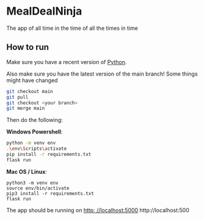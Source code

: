 # MealDealNinja

The app of all time in the time of all the times in time

## How to run

Make sure you have a recent version of [Python](https://www.python.org/downloads/).

Also make sure you have the latest version of the main branch! Some things might have changed

```bash
git checkout main
git pull
git checkout <your branch>
git merge main
```

Then do the following:

**Windows Powershell**:

```bash
python -m venv env
.\env\Scripts\activate
pip install -r requirements.txt
flask run
```

**Mac OS / Linux**:

```
python3 -m venv env
source env/bin/activate
pip3 install -r requirements.txt
flask run
```

The app should be running on [http: //localhost:5000](0)
http://localhost:500